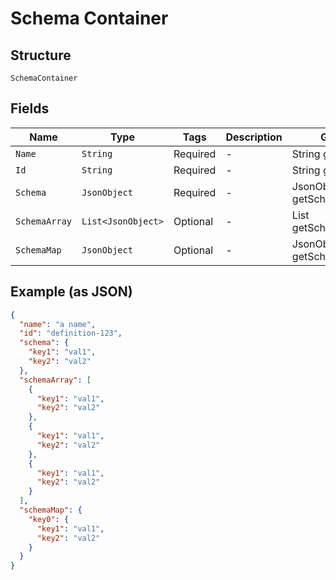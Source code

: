 
# Schema Container

## Structure

`SchemaContainer`

## Fields

| Name | Type | Tags | Description | Getter | Setter |
|  --- | --- | --- | --- | --- | --- |
| `Name` | `String` | Required | - | String getName() | setName(String name) |
| `Id` | `String` | Required | - | String getId() | setId(String id) |
| `Schema` | `JsonObject` | Required | - | JsonObject getSchema() | setSchema(JsonObject schema) |
| `SchemaArray` | `List<JsonObject>` | Optional | - | List<JsonObject> getSchemaArray() | setSchemaArray(List<JsonObject> schemaArray) |
| `SchemaMap` | `JsonObject` | Optional | - | JsonObject getSchemaMap() | setSchemaMap(JsonObject schemaMap) |

## Example (as JSON)

```json
{
  "name": "a name",
  "id": "definition-123",
  "schema": {
    "key1": "val1",
    "key2": "val2"
  },
  "schemaArray": [
    {
      "key1": "val1",
      "key2": "val2"
    },
    {
      "key1": "val1",
      "key2": "val2"
    },
    {
      "key1": "val1",
      "key2": "val2"
    }
  ],
  "schemaMap": {
    "key0": {
      "key1": "val1",
      "key2": "val2"
    }
  }
}
```

